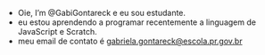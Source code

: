 - Oie, I’m @GabiGontareck e eu sou estudante.
- eu estou aprendendo a programar recentemente a linguagem de JavaScript e Scratch.
- meu email de contato é gabriela.gontareck@escola.pr.gov.br
